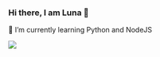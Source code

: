 ### Hi there, I am Luna 👋
🌱 I’m currently learning Python and NodeJS


<a href="https://github.com/mlunax">
  <img align="center" src="https://github-readme-stats.mlunax.vercel.app/api?username=mlunax&show_icons=true&theme=jolly" />
</a>

